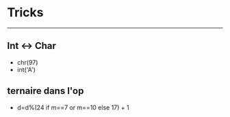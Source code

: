 # Tricks
-------
## Int <-> Char
  - chr(97)
  - int('A')
## ternaire dans l'op  

  - d=d%(24 if m==7 or m==10 else 17) + 1
